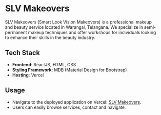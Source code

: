 # SLV Makeovers

SLV Makeovers (Smart Look Vision Makeovers) is a professional makeup and beauty service located in Warangal, Telangana. We specialize in semi-permanent makeup techniques and offer workshops for individuals looking to enhance their skills in the beauty industry.

## Tech Stack
- **Frontend**: ReactJS, HTML, CSS
- **Styling Framework**: MDB (Material Design for Bootstrap)
- **Hosting**: Vercel

## Usage
- Navigate to the deployed application on Vercel: [SLV Makeovers](https://slv-makeovers.vercel.app/).
- Users can easily browse services, contact and navigate.
